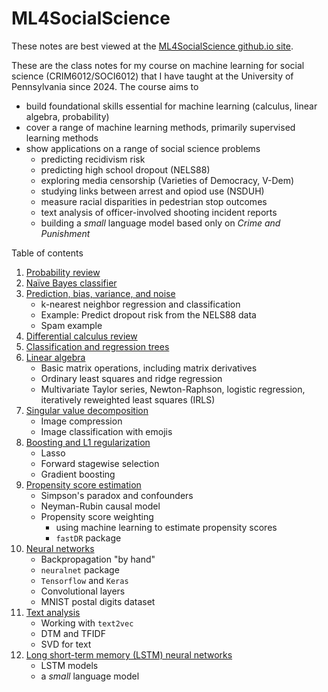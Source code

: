 # ML4SocialScience

These notes are best viewed at the [ML4SocialScience github.io site](https://gregridgeway.github.io/ML4SocialScience).

These are the class notes for my course on machine learning for social science (CRIM6012/SOCI6012) that I have taught at the University of Pennsylvania since 2024. The course aims to 
-  build foundational skills essential for machine learning (calculus, linear algebra, probability)
-  cover a range of machine learning methods, primarily supervised learning methods
-  show applications on a range of social science problems
   -  predicting recidivism risk
   -  predicting high school dropout (NELS88)
   -  exploring media censorship (Varieties of Democracy, V-Dem)
   -  studying links between arrest and opiod use (NSDUH)
   -  measure racial disparities in pedestrian stop outcomes
   -  text analysis of officer-involved shooting incident reports
   -  building a *small* language model based only on *Crime and Punishment*

Table of contents
1. [Probability review](https://raw.githack.com/gregridgeway/ML4SocialScience/main/L01-probability-review.html)
2. [Naïve Bayes classifier](https://raw.githack.com/gregridgeway/ML4SocialScience/main/L02-naive-Bayes.html)
3. [Prediction, bias, variance, and noise](https://raw.githack.com/gregridgeway/ML4SocialScience/main/L03-prediction-bias-variance.html)
    -   k-nearest neighbor regression and classification
    -   Example: Predict dropout risk from the NELS88 data
    -   Spam example
4. [Differential calculus review](https://raw.githack.com/gregridgeway/ML4SocialScience/main/L04-calculus-review.html)
5. [Classification and regression trees](https://raw.githack.com/gregridgeway/ML4SocialScience/main/L05-trees.html)
6. [Linear algebra](https://raw.githack.com/gregridgeway/ML4SocialScience/main/L06-linear-algebra.html)
    -   Basic matrix operations, including matrix derivatives
    -   Ordinary least squares and ridge regression
    -   Multivariate Taylor series, Newton-Raphson, logistic regression, iteratively reweighted least squares (IRLS)
7. [Singular value decomposition](https://raw.githack.com/gregridgeway/ML4SocialScience/main/L07-svd.html)
    -   Image compression
    -   Image classification with emojis
8. [Boosting and L1 regularization](https://raw.githack.com/gregridgeway/ML4SocialScience/main/L08-boosting.html)
    - Lasso
    - Forward stagewise selection
    - Gradient boosting
9. [Propensity score estimation](https://raw.githack.com/gregridgeway/ML4SocialScience/main/L09-propensity-score-estimation.html)
    - Simpson's paradox and confounders
    - Neyman-Rubin causal model
    - Propensity score weighting
       - using machine learning to estimate propensity scores
       - `fastDR` package
10. [Neural networks](https://raw.githack.com/gregridgeway/ML4SocialScience/main/L10-neural-nets.html)
    - Backpropagation "by hand"
    - `neuralnet` package
    - `Tensorflow` and `Keras`
    - Convolutional layers
    - MNIST postal digits dataset
11. [Text analysis](https://raw.githack.com/gregridgeway/ML4SocialScience/main/L11-text.html)
    - Working with `text2vec`
    - DTM and TFIDF
    - SVD for text
12. [Long short-term memory (LSTM) neural networks](https://raw.githack.com/gregridgeway/ML4SocialScience/main/L12-RNN.html)
    - LSTM models
    - a *small* language model
